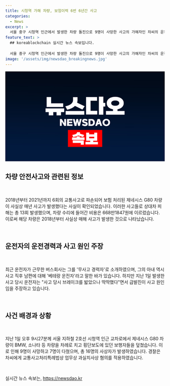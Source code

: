 ```yaml
---
title: 시청역 가해 차량, 보험이력 6번 6년간 사고
categories:
  - News
excerpt: >
  서울 중구 시청역 인근에서 발생한 차량 돌진으로 9명이 사망한 사고의 가해자인 차씨의 운전 경력이 새로운 논란거리로 부상했다. 차씨가 운전한 제네시스 G80 차량은 2018년 이후 매년 적어도 6번의 교통사고를 낸 것으로 확인되었는데, 이로 인해 상대차 피해는 13회 발생하고 수리 비용은 668만1847원에 달한 것으로 조사됐다. 또한, 차씨의 주장과는 상반되게, 차량을 함께 사용한 아내를 포함한 누구인지는 확인되지 않은 상황이다. 이 사건으로 경찰은 차씨에게 중대한 혐의를 적용하여 수사 중이다.
feature_text: >
  ## koreablockchain 실시간 뉴스 속보입니다.

  서울 중구 시청역 인근에서 발생한 차량 돌진으로 9명이 사망한 사고의 가해자인 차씨의 운전 경력이 새로운 논란거리로 부상했다. 차씨가 운전한 제네시스 G80 차량은 2018년 이후 매년 적어도 6번의 교통사고를 낸 것으로 확인되었는데, 이로 인해 상대차 피해는 13회 발생하고 수리 비용은 668만1847원에 달한 것으로 조사됐다. 또한, 차씨의 주장과는 상반되게, 차량을 함께 사용한 아내를 포함한 누구인지는 확인되지 않은 상황이다. 이 사건으로 경찰은 차씨에게 중대한 혐의를 적용하여 수사 중이다.
image: '/assets/img/newsdao_breakingnews.jpg'
---
```


<p><img src="/assets/img/newsdao_breakingnews.jpg" alt="koreablockchain 속보" /></p>

<h2 data-ke-size="size26">차량 안전사고와 관련된 정보</h2>

<p data-ke-size="size16">&nbsp;</p>

<p>2018년부터 2021년까지 6회의 교통사고로 파손되어 보험 처리된 제네시스 G80 차량이 사실상 매년 사고가 발생했다는 사실이 확인되었습니다. 이러한 사고들로 상대차 피해는 총 13회 발생했으며, 차량 수리에 들어간 비용은 668만1847원에 이르렀습니다. 이로써 해당 차량은 2018년부터 사실상 매해 사고가 발생한 것으로 나타났습니다.</p>

<p data-ke-size="size16">&nbsp;</p>

<h2 data-ke-size="size26">운전자의 운전경력과 사고 원인 주장</h2>

<p data-ke-size="size16">&nbsp;</p>

<p>최근 운전자가 근무한 버스회사는 그를 '무사고 경력자'로 소개하였으며, 그의 아내 역시 사고 직후 남편에 대해 '베테랑 운전자'라고 말한 바가 있습니다. 하지만 지난 1일 발생한 사고 당시 운전자는 "사고 당시 브레이크를 밟았으나 딱딱했다"면서 급발진이 사고 원인임을 주장하고 있습니다.</p>

<p data-ke-size="size16">&nbsp;</p>

<h2 data-ke-size="size26">사건 배경과 상황</h2>

<p data-ke-size="size16">&nbsp;</p>

<p>지난 1일 오후 9시27분께 서울 지하철 2호선 시청역 인근 교차로에서 제네시스 G80 차량이 BMW, 소나타 등 차량을 차례로 치고 횡단보도에 있던 보행자들을 덮쳤습니다. 이로 인해 9명이 사망하고 7명이 다쳤으며, 총 16명의 사상자가 발생하였습니다. 경찰은 차씨에게 교통사고처리특례법상 업무상 과실치사상 혐의를 적용하였습니다.</p>

<p data-ke-size="size16">&nbsp;</p>
실시간 뉴스 속보는, <a href="https://newsdao.kr" rel="dofollow">https://newsdao.kr</a>


